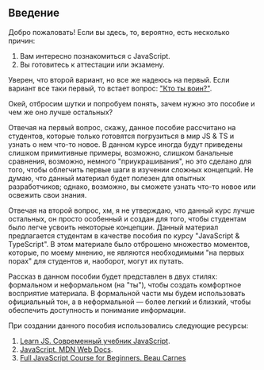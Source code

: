 ## Введение

Добро пожаловать! Если вы здесь, то, вероятно, есть несколько причин:
1. Вам интересно познакомиться с JavaScript.
2. Вы готовитесь к аттестации или экзамену.

Уверен, что второй вариант, но все же надеюсь на первый. Если вариант все таки первый, то встает вопрос: ["Кто ты воин?"](https://i.imgur.com/GRHnz3A.png).

Окей, отбросим шутки и попробуем понять, зачем нужно это пособие и чем же оно лучше остальных?

Отвечая на первый вопрос, скажу, данное пособие рассчитано на студентов, которые только готовятся погрузиться в мир JS & TS и узнать о нем что-то новое. В данном курсе иногда будут приведены слишком примитивные примеры, возможно, слишком банальные сравнения, возможно, немного "приукрашивания", но это сделано для того, чтобы облегчить первые шаги в изучении сложных концепций. Не думаю, что данный материал будет полезен для опытных разработчиков; однако, возможно, вы сможете узнать что-то новое или освежить свои знания.

Отвечая на второй вопрос, хм, я не утверждаю, что данный курс лучше остальных, он просто особенный и создан для того, чтобы студентам было легче усвоить некоторые концепции. Данный материал предлагается студентам в качестве пособия по курсу "JavaScript & TypeScript". В этом материале было отброшено множество моментов, которые, по моему мнению, не являются необходимыми "на первых порах" для студентов и, наоборот, могут их путать.

Рассказ в данном пособии будет представлен в двух стилях: формальном и неформальном (на "ты"), чтобы создать комфортное восприятие материала. В формальной части мы будем использовать официальный тон, а в неформальной — более легкий и близкий, чтобы обеспечить доступность и понимание информации.

При создании данного пособия использовались следующие ресурсы:
1. [Learn JS. Современный учебник JavaScript](https://learn.javascript.ru/).
2. [JavaScript. MDN Web Docs](https://developer.mozilla.org/en-US/docs/Web/JavaScript).
3. [Full JavaScript Course for Beginners. Beau Carnes](https://www.freecodecamp.org/news/full-javascript-course-for-beginners/)